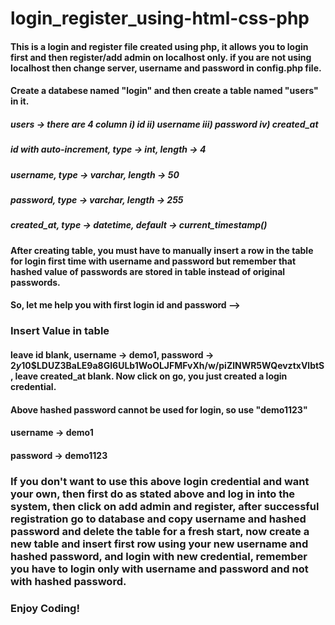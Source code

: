 # login_register_using-html-css-php

#### This is a login and register file created using php, it allows you to login first and then register/add admin on localhost only. if you are not using localhost then change server, username and password in config.php file.

#### Create a databese named "login" and then create a table named "users" in it.

##### users -> there are 4 column i) id ii) username iii) password iv) created_at
##### id with auto-increment, type -> int, length -> 4
##### username, type -> varchar, length -> 50
##### password, type -> varchar, length -> 255
##### created_at, type -> datetime, default -> current_timestamp()

#### After creating table, you must have to manually insert a row in the table for login first time with username and password but remember that hashed value of passwords are stored in table instead of original passwords.

#### So, let me help you with first login id and password -->


### Insert Value in table

#### leave id blank, username -> demo1, password -> $2y$10$LDUZ3BaLE9a8GI6ULb1WoOLJFMFvXh/w/piZlNWR5WQevztxVlbtS, leave created_at blank. Now click on go, you just created a login credential.

#### Above hashed password cannot be used for login, so use "demo1123"

#### username -> demo1
#### password -> demo1123


### If you don't want to use this above login credential and want your own, then first do as stated above and log in into the system, then click on add admin and register, after successful registration go to database and copy username and hashed password and delete the table for a fresh start, now create a new table and insert first row using your new username and hashed password, and login with new credential, remember you have to login only with username and password and not with hashed password.

### Enjoy Coding!
